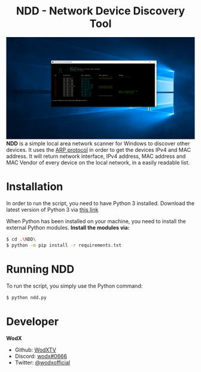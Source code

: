 <h1 align="center">NDD - Network Device Discovery Tool</h1>

![alt text](https://github.com/WodxTV/NDD/blob/master/resources/NDD.PNG)
**NDD** is a simple local area network scanner for Windows to discover other devices. It uses the [ARP protocol](https://en.wikipedia.org/wiki/Address_Resolution_Protocol) in order to get the devices IPv4 and MAC address. It will return network interface, IPv4 address, MAC address and MAC Vendor of every device on the local network, in a easily readable list.

# Installation
In order to run the script, you need to have Python 3 installed. Download the latest version of Python 3 via [this link](https://www.python.org/downloads/)

When Python has been installed on your machine, you need to install the external Python modules.
**Install the modules via:**
```bash
$ cd .\NDD\
$ python -m pip install -r requirements.txt
```

# Running NDD
To run the script, you simply use the Python command:
```bash
$ python ndd.py
```

# Developer
**WodX**
* Github: [WodXTV](https://github.com/wodxtv)
* Discord: [wodx#0666](http://discordapp.com)
* Twitter: [@wodxofficial](https://twitter.com/wodxofficial)
